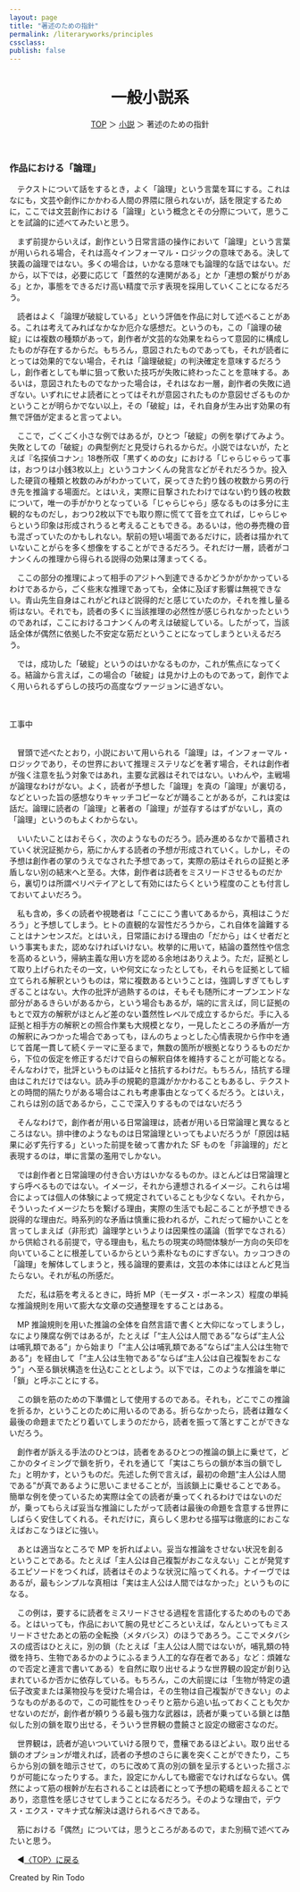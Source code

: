 ```yaml
---
layout: page
title: "著述のための指針"
permalink: /literaryworks/principles
cssclass:
publish: false
---
```


<style>
P { text-indent: 1em; }
</style>

<html lang="ja">
   <head>

   </head>
    <body>
        <div class="wrap">
            <header>
                <h1>一般小説系</h1>
                <span><a href="/index.html">TOP</a> ＞ <a href="/literaryworks.html">小説</a> ＞ 著述のための指針</span>
            </header>
            <main>
            <h3>作品における「論理」</h3>
            <p>テクストについて話をするとき，よく「論理」という言葉を耳にする。これはなにも，文芸や創作にかかわる人間の界隈に限られないが，話を限定するために，ここでは文芸創作における「論理」という概念とその分際について，思うことを試論的に述べてみたいと思う。</p>
            <p>まず前提からいえば，創作という日常言語の操作において「論理」という言葉が用いられる場合，それは高々インフォーマル・ロジックの意味である。決して狭義の論理ではない。多くの場合は，いかなる意味でも論理的な話ではない。だから，以下では，必要に応じて「蓋然的な連関がある」とか「連想の繋がりがある」とか，事態をできるだけ高い精度で示す表現を採用していくことになるだろう。</p>
            <p>読者はよく「論理が破綻している」という評価を作品に対して述べることがある。これは考えてみればなかなか厄介な感想だ。というのも，この「論理の破綻」には複数の種類があって，創作者が文芸的な効果をねらって意図的に構成したものが存在するからだ。もちろん，意図されたものであっても，それが読者にとっては効果的でない場合，それは「論理破綻」の判決確定を意味するだろうし，創作者としても単に狙って敷いた技巧が失敗に終わったことを意味する。あるいは，意図されたものでなかった場合は，それはなお一層，創作者の失敗に過ぎない。いずれにせよ読者にとってはそれが意図されたものか意図せざるものかということが明らかでない以上，その「破綻」は，それ自身が生み出す効果の有無で評価が定まると言ってよい。</p>
            <p>ここで，ごくごく小さな例ではあるが，ひとつ「破綻」の例を挙げてみよう。失敗としての「破綻」の典型例だと見受けられるからだ。小説ではないが，たとえば『名探偵コナン』18巻所収「黒ずくめの女」における「じゃらじゃらって事は，おつりは小銭3枚以上」というコナンくんの発言などがそれだろうか。投入した硬貨の種類と枚数のみがわかっていて，戻ってきた釣り銭の枚数から男の行き先を推論する場面だ。とはいえ，実際に目撃されたわけではない釣り銭の枚数について，唯一の手がかりとなっている「じゃらじゃら」感なるものは多分に主観的なものだし，おつり2枚以下でも取り際に慌てて音を立てれば，じゃらじゃらという印象は形成されうると考えることもできる。あるいは，他の券売機の音も混ざっていたのかもしれない。駅前の短い場面であるだけに，読者は描かれていないことがらを多く想像をすることができるだろう。それだけ一層，読者がコナンくんの推理から得られる説得の効果は薄まってくる。</p>
            <p>ここの部分の推理によって相手のアジトへ到達できるかどうかがかかっているわけであるから，ごく些末な推理であっても，全体に及ぼす影響は無視できない。青山先生自身はこれがどれほど説得的だと感じていたのか，それを推し量る術はない。それでも，読者の多くに当該推理の必然性が感じられなかったというのであれば，ここにおけるコナンくんの考えは破綻している。したがって，当該話全体が偶然に依拠した不安定な筋だということになってしまうといえるだろう。</p>
            <p>では，成功した「破綻」というのはいかなるものか，これが焦点になってくる。結論から言えば，この場合の「破綻」は見かけ上のものであって，創作でよく用いられるずらしの技巧の高度なヴァージョンに過ぎない。</p>
            <br>
            <br>
            工事中
            <br>
            <br>
            <p>冒頭で述べたとおり，小説において用いられる「論理」は，インフォーマル・ロジックであり，その世界において推理ミステリなどを著す場合，それは創作者が強く注意を払う対象ではあれ，主要な武器はそれではない。いわんや，主戦場が論理なわけがない。よく，読者が予想した「論理」を真の「論理」が裏切る，などといった旨の感想なりキャッチコピーなどが踊ることがあるが，これは変は話だ。論理に読者の「論理」と著者の「論理」が並存するはずがないし，真の「論理」というのもよくわからない。</p>
            <p>いいたいことはおそらく，次のようなものだろう。読み進めるなかで蓄積されていく状況証拠から，筋にかんする読者の予想が形成されていく。しかし，その予想は創作者の掌のうえでなされた予想であって，実際の筋はそれらの証拠と矛盾しない別の結末へと至る。大体，創作者は読者をミスリードさせるものだから，裏切りは所謂ペリペテイアとして有効にはたらくという程度のことも付言しておいてよいだろう。</p>
            <p>私も含め，多くの読者や視聴者は「ここにこう書いてあるから，真相はこうだろう」と予想してしまう。ヒトの直観的な習性だろうから，これ自体を論難することはナンセンスだ。とはいえ，日常語における理由の「だから」はくせ者だという事実もまた，認めなければいけない。枚挙的に用いて，結論の蓋然性や信念を高めるという，帰納主義な用い方を認める余地はありえよう。ただ，証拠として取り上げられたその一文，いや何文になったとしても，それらを証拠として組立てられる解釈というものは，常に複数あるということは，強調しすぎてもしすぎることはない。大作の批評が過熱するのは，そもそも随所にオープンエンドな部分があるきらいがあるから，という場合もあるが，端的に言えば，同じ証拠のもとで双方の解釈がほとんど差のない蓋然性レベルで成立するからだ。手に入る証拠と相手方の解釈との照合作業も大規模となり，一見したところの矛盾が一方の解釈にみつかった場合であっても，ほんのちょっとした心情表現から作中を通じて首尾一貫して続くテーマに至るまで，無数の箇所が根拠となりうるものだから，下位の仮定を修正するだけで自らの解釈自体を維持することが可能となる。そんなわけで，批評というものは延々と拮抗するわけだ。もちろん，拮抗する理由はこれだけではない。読み手の規範的意識がかかわることもあるし、テクストとの時間的隔たりがある場合はこれも考慮事由となってくるだろう。とはいえ，これらは別の話であるから，ここで深入りするものではないだろう</p>
            <p>そんなわけで，創作者が用いる日常論理は，読者が用いる日常論理と異なるところはない。排中律のようなものは日常論理といってもよいだろうが「原因は結果に必ず先行する」といった前提を破って書かれた SF ものを「非論理的」だと表現するのは，単に言葉の濫用でしかない。</p>
            <p>では創作者と日常論理の付き合い方はいかなるものか。ほとんどは日常論理とすら呼べるものではない。イメージ，それから連想されるイメージ。これらは場合によっては個人の体験によって規定されていることも少なくない。それから，そういったイメージたちを繋げる理由，実際の生活でも起こることが予想できる説得的な理由だ。時系列的な矛盾は慎重に扱われるが，これだって細かいことを言ってしまえば（非形式）論理学というよりは因果性の議論（哲学でなされる）から供給される前提で，守る理由も，私たちの現実の時間体験が一方向の矢印を向いていることに根差しているからという素朴なものにすぎない。カッコつきの「論理」を解体してしまうと，残る論理的要素は，文芸の本体にはほとんど見当たらない。それが私の所感だ。</p>
            <p>ただ，私は筋を考えるときに，時折 MP（モーダス・ポーネンス）程度の単純な推論規則を用いて膨大な文章の交通整理をすることはある。</p>
            <p>MP 推論規則を用いた推論の全体を自然言語で書くと大仰になってしまうし，なにより陳腐な例ではあるが，たとえば「“主人公は人間である”ならば“主人公は哺乳類である”」から始まり「“主人公は哺乳類である”ならば“主人公は生物である”」を経由して「“主人公は生物である”ならば“主人公は自己複製をおこなう”」へ至る鎖状構造を仕込むこととしよう。以下では，このような推論を単に「鎖」と呼ぶことにする。</p>
            <p>この鎖を筋のための下準備として使用するのである。それも，どこでこの推論を折るか，ということのために用いるのである。折らなかったら，読者は難なく最後の命題までたどり着いてしまうのだから，読者を振って落とすことができないだろう。</p>
            <p>創作者が訴える手法のひとつは，読者をあるひとつの推論の鎖上に乗せて，どこかのタイミングで鎖を折り，それを通じて「実はこちらの鎖が本当の鎖でした」と明かす，というものだ。先述した例で言えば，最初の命題“主人公は人間である”が真であるように思いこませることが，当該鎖上に乗せることである。簡単な例を使っているため実際は全ての読者が乗ってくれるわけではないのだが，乗ってもらえば妥当な推論にしたがって読者は最後の命題を含意する世界にしばらく安住してくれる。それだけに，真らしく思わせる描写は徹底的におこなえばおこなうほどに強い。</p>
            <p>あとは適当なところで MP を折ればよい。妥当な推論をさせない状況を創るということである。たとえば「主人公は自己複製がおこなえない」ことが発覚するエピソードをつくれば，読者はそのような状況に陥ってくれる。ナイーヴではあるが，最もシンプルな真相は「実は主人公は人間ではなかった」というものになる。</p>
            <p>この例は，要するに読者をミスリードさせる過程を言語化するためのものである。とはいっても，作品において腕の見せどころといえば，なんといってもミスリードさせたあとの筋の全転換（メタバシス）のほうであろう。ここでメタバシスの成否はひとえに，別の鎖（たとえば「主人公は人間ではないが，哺乳類の特徴を持ち、生物であるかのようにふるまう人工的な存在者である」など：煩雑なので否定と連言で書いてある）を自然に取り出せるような世界観の設定が創り込まれているか否かに依存している。もちろん，この大前提には「生物が特定の遺伝子改変または薬物投与を受けた場合は，その生物は自己複製ができない」のようなものがあるので，この可能性をひっそりと筋から追い払っておくことも欠かせないのだが，創作者が頼りうる最も強力な武器は，読者が乗っている鎖とは酷似した別の鎖を取り出せる，そういう世界観の豊饒さと設定の緻密さなのだ。</p>
            <p>世界観は，読者が追いついていける限りで，豊穣であるほどよい。取り出せる鎖のオプションが増えれば，読者の予想のさらに裏を突くことができたり，こちらから別の鎖を暗示させて，のちに改めて真の別の鎖を呈示するといった揺さぶりが可能になったりする。また，設定にかんしても緻密でなければならない。偶然によって筋の根幹が左右されることは読者にとって予想の範疇を超えることであり，恣意性を感じさせてしまうことになるだろう。そのような理由で，デウス・エクス・マキナ式な解決は退けられるべきである。</p>
            <p>筋における「偶然」については，思うところがあるので，また別稿で述べてみたいと思う。</p>
            </main>
            <footer class="footer">
                <p>◀<a href="/index.html">〈TOP〉に戻る</a></p>
                Created by Rin Todo
            </footer>
        </div>
    </body>
</html>
